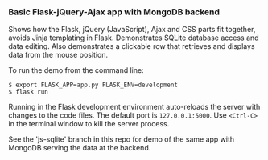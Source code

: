 ### Basic Flask-jQuery-Ajax app with MongoDB backend

Shows how the Flask, jQuery (JavaScript), Ajax and CSS parts fit together, avoids Jinja templating in Flask. Demonstrates SQLite database access and data editing. Also demonstrates a clickable row that retrieves and displays data from the mouse position.

To run the demo from the command line:  

```
$ export FLASK_APP=app.py FLASK_ENV=development  
$ flask run  
```

Running in the Flask development environment auto-reloads the server with changes to the code files. The default port is `127.0.0.1:5000`. Use `<Ctrl-C>` in the terminal window to kill the server process.  

See the 'js-sqlite' branch in this repo for demo of the same app with MongoDB serving the data at the backend.
